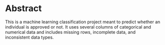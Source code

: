 # Abstract

This is a machine learning classification project meant to predict whether an individual is approved or not. It uses several columns of categorical and numerical data and includes missing rows, incomplete data, and inconsistent data types.

